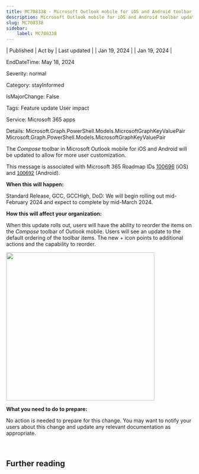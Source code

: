 ```yaml
---
title: MC708338 - Microsoft Outlook mobile for iOS and Android toolbar updates
description: Microsoft Outlook mobile for iOS and Android toolbar updates
slug: MC708338
sidebar:
    label: MC708338
---
```



| Published | Act by | Last updated |
| Jan 19, 2024 |  | Jan 19, 2024 |

EndDateTime: May 18, 2024

Severity: normal

Category: stayInformed

IsMajorChange: False

Tags: Feature update User impact

Service: Microsoft 365 apps

Details: Microsoft.Graph.PowerShell.Models.MicrosoftGraphKeyValuePair Microsoft.Graph.PowerShell.Models.MicrosoftGraphKeyValuePair

<p>The <i>Compose </i>toolbar in Microsoft Outlook mobile for iOS and Android will be updated to allow for more user customization.<br></p><p>This message is associated with Microsoft 365 Roadmap IDs <a href="https://www.microsoft.com/microsoft-365/roadmap?filters=&amp;searchterms=100696" target="_blank">100696</a>&nbsp;(iOS) and&nbsp;<a href="https://www.microsoft.com/microsoft-365/roadmap?filters=&amp;searchterms=100692" target="_blank" style="background-color: rgb(255, 255, 255); font-family: sans-serif; font-weight: 400;">100692</a>&nbsp;(Android).<br></p><p><b>When this will happen:</b><br></p><p>Standard Release, GCC, GCCHigh, DoD: We will begin rolling out mid-February 2024 and expect to complete by mid-March 2024.<br></p><p><b>How this will affect your organization:</b><br></p><p>When this update rolls out, users will have the ability to reorder the items on the <i>Compose </i>toolbar of Outlook mobile. Users will see an update to the default ordering of the toolbar items. The new + icon points to additional actions and the capability to reorder.</p><p><img src="https://img-prod-cms-rt-microsoft-com.akamaized.net/cms/api/am/imageFileData/RW1gOpB?ver=f5d1" style="width: 400px;"></p><p><b>What you need to do to prepare:</b><br></p><p>No action is needed to prepare for this change. You may want to notify your users about this change and update any relevant documentation as appropriate.
</p><p><br></p>

## Further reading
